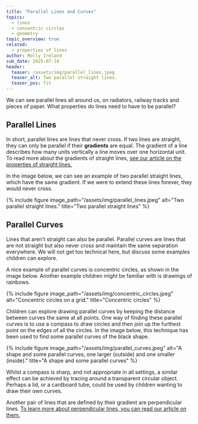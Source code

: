 ```yaml
---
title: "Parallel Lines and Curves"
topics: 
  - lines
  - concentric circles
  - geometry
topic_overview: true
related: 
  - properties of lines
author: Molly Ireland
sub_date: 2025-07-14
header:
  teaser: /assets/img/parallel_lines.jpeg
  teaser_alt: Two parallel straight lines.
  teaser_pos: fit
---
```

We can see parallel lines all around us, on radiators, railway tracks and pieces of paper. What properties do lines need to have to be parallel? 

## Parallel Lines
In short, parallel lines are lines that never cross. If two lines are straight, they can only be parallel if their **gradients** are equal. The gradient of a line describes how many units vertically a line moves over one horizontal unit. To read more about the gradients of straight lines, [see our article on the properties of straight lines.]({{site.baseurl}}/articles/properties_of_lines/)

In the image below, we can see an example of two parallel straight lines, which have the same gradient. If we were to extend these lines forever, they would never cross. 

{% include figure image_path="/assets/img/parallel_lines.jpeg" alt="Two parallel straight lines." title="Two parallel straight lines" %}

## Parallel Curves
Lines that aren’t straight can also be parallel. Parallel curves are lines that are not straight but also never cross and maintain the same separation everywhere. We will not get too technical here, but discuss some examples children can explore. 

A nice example of parallel curves is concentric circles, as shown in the image below. Another example children might be familiar with is drawings of rainbows.

{% include figure image_path="/assets/img/concentric_circles.jpeg" alt="Concentric circles on a grid." title="Concentric circles" %}

Children can explore drawing parallel curves by keeping the distance between curves the same at all points. One way of finding these parallel curves is to use a compass to draw circles and then join up the furthest point on the edges of all the circles. In the image below, this technique has been used to find some parallel curves of the black shape. 

{% include figure image_path="/assets/img/parallel_curves.jpeg" alt="A shape and some parallel curves, one larger (outside) and one smaller (inside)." title="A shape and some parallel curves" %}

Whilst a compass is sharp, and not appropriate in all settings, a similar effect can be achieved by tracing around a transparent circular object. Perhaps a lid, or a cardboard tube, could be used by children wanting to draw their own curves. 

[technicality with corners ]:#

Another pair of lines that are defined by their gradient are perpendicular lines. [To learn more about perpendicular lines, you can read our article on them. ]({{site.baseurl}}/articles/perpendicular_lines/)
